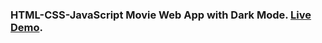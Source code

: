 ### HTML-CSS-JavaScript Movie Web App with Dark Mode. [Live Demo](https://flixproject.vercel.app/).
